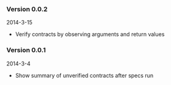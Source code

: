 ### Version 0.0.2
2014-3-15

* Verify contracts by observing arguments and return values

### Version 0.0.1
2014-3-4

* Show summary of unverified contracts after specs run
